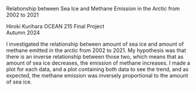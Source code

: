 Relationship between Sea Ice and Methane Emission in the Arctic from 2002 to 2021

Hiroki Kurihara
OCEAN 215 Final Project  
Autumn 2024  

I investigated the relationship between amount of sea ice and amount of methane emitted in the arctic from 2002 to 2021. My hypothesis was that there is an inverse relationship between those two, which means that as amount of sea ice decreases, the emission of methane increases. I made a plot for each data, and a plot containing both data to see the trend, and as expected, the methane emission was inversely proportional to the amount of sea ice.
